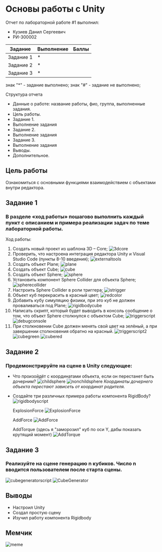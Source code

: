# Основы работы с Unity
Отчет по лабораторной работе #1 выполнил:
- Кузиев Данил Сергеевич
- РИ-300002

| Задание | Выполнение | Баллы |
| ------ | ------ | ------ |
| Задание 1 | * |   |
| Задание 2 | * |   |
| Задание 3 | * |   |

знак "*" - задание выполнено; знак "#" - задание не выполнено;

<!--  [![N|Solid](https://cldup.com/dTxpPi9lDf.thumb.png)](https://nodesource.com/products/nsolid) -->

<!-- [![Build Status](https://travis-ci.org/joemccann/dillinger.svg?branch=master)](https://travis-ci.org/joemccann/dillinger) -->

Структура отчета

- Данные о работе: название работы, фио, группа, выполненные задания.
- Цель работы.
- Задание 1.
- Выполнение задания
- Задание 2.
- Выполнение задания
- Задание 3.
- Выполнение задания
- Выводы.
- Дополнительное.

## Цель работы
Ознакомиться с основными функциями взаимодействием с объектами внутри редактора.

## Задание 1
### В разделе «ход работы» пошагово выполнить каждый пункт с описанием и примера реализации задач по теме лабораторной работы.
Ход работы:
1) Создать новый проект из шаблона 3D – Core;
  ![3dcore](screenshots/3dcore.png)
2) Проверить, что настроена интеграция редактора Unity и Visual Studio Code
(пункты 8-10 введения);
  ![externaltools](screenshots/externaltools.png)
3) Создать объект Plane;
  ![plane](screenshots/plane.png)
4) Создать объект Cube;
  ![cube](screenshots/cube.png)
5) Создать объект Sphere;
  ![sphere](screenshots/sphere.png)
6) Установить компонент Sphere Collider для объекта Sphere;
  ![spherecollider](screenshots/spherecollider.png)
7) Настроить Sphere Collider в роли триггера;
  ![istrigger](screenshots/istrigger.png)
8) Объект куб перекрасить в красный цвет;
  ![redcolor](screenshots/redcolor.png)
9) Добавить кубу симуляцию физики, при это куб не должен проваливаться под Plane;
  ![rigidbodycube](screenshots/rigidbodycube.png)
10) Написать скрипт, который будет выводить в консоль сообщение о том, что объект Sphere столкнулся с объектом Cube;
  ![triggerscript](screenshots/triggerscript.png)
  ![debugconsole](screenshots/debugconsole.png)
11) При столкновении Cube должен менять свой цвет на зелёный, а при завершении столкновения обратно на красный.
  ![triggerscript2](screenshots/triggerscript2.png)
  ![cubegreen](screenshots/cubegreen.png)
  ![cubered](screenshots/cubered.png)


## Задание 2
### Продемонстрируйте на сцене в Unity следующее:
- Что произойдёт с координатами объекта, если он перестанет быть дочерним?
  ![childsphere](screenshots/childsphere.png)
  ![nonchildsphere](screenshots/nonchildsphere.png)
  *Координаты дочернего объекта перестают зависеть от координат родителя.*
  
- Создайте три различных примера работы компонента RigidBody?
  ![rigidbodyscript](screenshots/rigidbodyscript.png)
  
  ExplosionForce
  ![ExplosionForce](screenshots/ExplosionForce.gif)
  
  AddForce
  ![AddForce](screenshots/AddForce.gif)
  
  AddTorque (здесь я "заморозил" куб по оси Y, дабы показать крутящий момент)
  ![AddTorque](screenshots/AddTorque.gif)

## Задание 3
### Реализуйте на сцене генерацию n кубиков. Число n вводится пользователем после старта сцены.
  ![cubegeneratorscript](screenshots/cubegeneratorscript.png)
  ![CubeGenerator](screenshots/CubeGenerator.gif)

## Выводы
- Настроил Unity
- Создал простую сцену
- Изучил работу компонента Rigidbody

## Мемчик
  ![meme](screenshots/meme.jpg)
